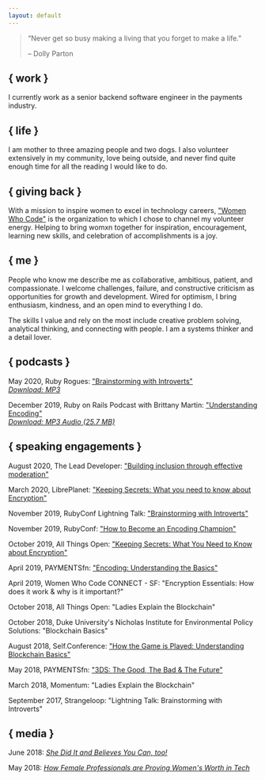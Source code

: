 ```yaml
---
layout: default
---
```


> “Never get so busy making a living that you forget to make a life.”
>
> – Dolly Parton


## { work }

I currently work as a senior backend software engineer in the payments industry.


## { life }

I am mother to three amazing people and two dogs. I also volunteer extensively in my community, love being outside, and never find quite enough time for all the reading I would like to do.


## { giving back }

With a mission to inspire women to excel in technology careers, ["Women Who Code"](https://www.womenwhocode.com/raleigh-durham/about) is the organization to which I chose to channel my volunteer energy. Helping to bring womxn together for inspiration, encouragement, learning new skills, and celebration of accomplishments is a joy.


## { me }

People who know me describe me as collaborative, ambitious, patient, and compassionate. I welcome challenges, failure, and constructive criticism as opportunities for growth and development. Wired for optimism, I bring enthusiasm, kindness, and an open mind to everything I do.

The skills I value and rely on the most include creative problem solving, analytical thinking, and connecting with people. I am a systems thinker and a detail lover.


## { podcasts }

May 2020, Ruby Rogues: ["Brainstorming with Introverts"](https://devchat.tv/ruby-rogues/rr-460-how-to-brainstorm-with-introverts-deedee-lavinder/)<br>
*[Download: MP3](https://media.devchat.tv/ruby-rogues/RR_460_DeeDee_Lavinder.mp3)*

December 2019, Ruby on Rails Podcast with Brittany Martin: ["Understanding Encoding"](https://5by5.tv/rubyonrails/298)<br>
*[Download: MP3 Audio (25.7 MB)](https://director.5by5.tv/d/rubyonrails/5by5.cachefly.net/audio/broadcasts/rubyonrails/2019/rubyonrails-298.mp3)*


## { speaking engagements }

August 2020, The Lead Developer: ["Building inclusion through effective moderation"](https://newyork2020.theleaddeveloper.com/talks#deedee-lavinder)

March 2020, LibrePlanet: ["Keeping Secrets: What you need to know about Encryption"](https://media.libreplanet.org/u/libreplanet/m/keeping-secrets-what-you-need-to-know-about-encryption/)

November 2019, RubyConf Lightning Talk: ["Brainstorming with Introverts"](https://www.youtube.com/watch?v=7TrKS8ZiTyI&feature=youtu.be&list=PLE7tQUdRKcyZDE8nFrKaqkpd-XK4huygU&t=4506)

November 2019, RubyConf: ["How to Become an Encoding Champion"](https://www.youtube.com/watch?v=3Uut6DEgW-4)

October 2019, All Things Open: ["Keeping Secrets: What You Need to Know about Encryption"](https://twitter.com/ddlavinder/status/1184166085299527683)

April 2019, PAYMENTSfn: ["Encoding: Understanding the Basics"](https://www.youtube.com/watch?v=ah4_TXetq0g&feature=youtu.be&list=PLE7tQUdRKcyYqQEEpwgtvuEB883NEGn9S)

April 2019, Women Who Code CONNECT - SF: "Encryption Essentials: How does it work & why is it important?"

October 2018, All Things Open: "Ladies Explain the Blockchain"

October 2018, Duke University's Nicholas Institute for Environmental Policy Solutions: "Blockchain Basics"

August 2018, Self.Conference: ["How the Game is Played: Understanding Blockchain Basics"](http://selfconference.org/events/4/sessions#speaker_438)

May 2018, PAYMENTSfn: ["3DS: The Good, The Bad & The Future"](https://www.youtube.com/watch?v=rtMnAstvPdo)

March 2018, Momentum: "Ladies Explain the Blockchain"

September 2017, Strangeloop: "Lightning Talk: Brainstorming with Introverts"


## { media }

June 2018: [_She Did It and Believes You Can, too!_](https://medium.com/momentumrdu/she-did-it-and-believes-you-can-too-14e74ff37e84)

May 2018: [_How Female Professionals are Proving Women's Worth in Tech_](https://www.wraltechwire.com/2018/05/24/how-female-professionals-are-proving-womens-worth-in-tech/)


